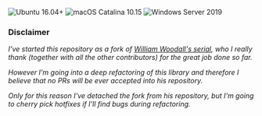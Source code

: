 ![Ubuntu 16.04+](https://github.com/alextoind/serial/workflows/Linux-Ubuntu-16.04+/badge.svg)
![macOS Catalina 10.15](https://github.com/alextoind/serial/workflows/macOS-Catalina-10.15/badge.svg)
![Windows Server 2019](https://github.com/alextoind/serial/workflows/Windows-Server-2019/badge.svg)

### Disclaimer

_I've started this repository as a fork of [William Woodall's serial](https://github.com/wjwwood/serial), who I really thank (together with all the other contributors) for the great job done so far._

_However I'm going into a deep refactoring of this library and therefore I believe that no PRs will be ever accepted into his repository._

_Only for this reason I've detached the fork from his repository, but I'm going to cherry pick hotfixes if I'll find bugs during refactoring._